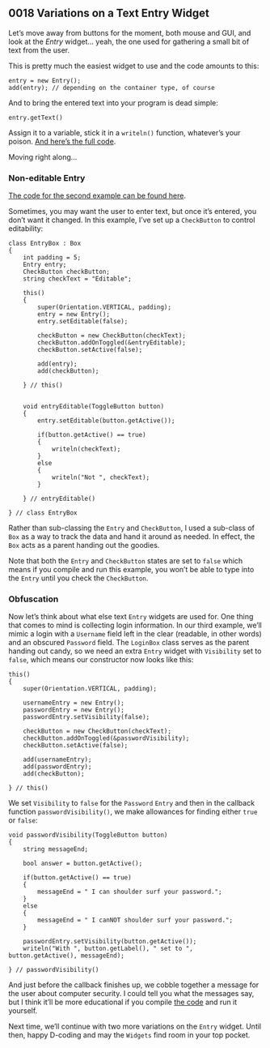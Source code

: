 ## 0018 Variations on a Text Entry Widget

Let’s move away from buttons for the moment, both mouse and GUI, and look at the *Entry* widget… yeah, the one used for gathering a small bit of text from the user.

This is pretty much the easiest widget to use and the code amounts to this:

	entry = new Entry();
	add(entry); // depending on the container type, of course

And to bring the entered text into your program is dead simple:

	entry.getText()

Assign it to a variable, stick it in a `writeln()` function, whatever’s your poison. [And here’s the full code](https://github.com/rontarrant/gtkDcoding/blob/master/006_text/text_006_01_entry.d).

Moving right along…

### Non-editable Entry

[The code for the second example can be found here](https://github.com/rontarrant/gtkDcoding/blob/master/006_text/text_006_02_no_edit_entry.d).

Sometimes, you may want the user to enter text, but once it’s entered, you don’t want it changed. In this example, I’ve set up a `CheckButton` to control editability:

	class EntryBox : Box
	{
		int padding = 5;
		Entry entry;
		CheckButton checkButton;
		string checkText = "Editable";
		
		this()
		{
			super(Orientation.VERTICAL, padding);
			entry = new Entry();
			entry.setEditable(false);
			
			checkButton = new CheckButton(checkText);
			checkButton.addOnToggled(&entryEditable);
			checkButton.setActive(false);
					
			add(entry);
			add(checkButton);
			
		} // this()
		
		
		void entryEditable(ToggleButton button)
		{
			entry.setEditable(button.getActive());
			
			if(button.getActive() == true)
			{
				writeln(checkText);
			}
			else
			{
				writeln("Not ", checkText);
			}
			
		} // entryEditable()
	
	} // class EntryBox

Rather than sub-classing the `Entry` and `CheckButton`, I used a sub-class of `Box` as a way to track the data and hand it around as needed. In effect, the `Box` acts as a parent handing out the goodies.

Note that both the `Entry` and `CheckButton` states are set to `false` which means if you compile and run this example, you won’t be able to type into the `Entry` until you check the `CheckButton`.

### Obfuscation

Now let’s think about what else text `Entry` widgets are used for. One thing that comes to mind is collecting login information. In our third example, we’ll mimic a login with a `Username` field left in the clear (readable, in other words) and an obscured `Password` field. The `LoginBox` class serves as the parent handing out candy, so we need an extra `Entry` widget with `Visibility` set to `false`, which means our constructor now looks like this:

	this()
	{
		super(Orientation.VERTICAL, padding);

		usernameEntry = new Entry();
		passwordEntry = new Entry();
		passwordEntry.setVisibility(false);
		
		checkButton = new CheckButton(checkText);
		checkButton.addOnToggled(&passwordVisibility);
		checkButton.setActive(false);
		
		add(usernameEntry);
		add(passwordEntry);
		add(checkButton);
		
	} // this()

We set `Visibility` to `false` for the `Password` `Entry` and then in the callback function `passwordVisibility()`, we make allowances for finding either `true` or `false`:

	void passwordVisibility(ToggleButton button)
	{
		string messageEnd;
		
		bool answer = button.getActive();
		
		if(button.getActive() == true)
		{
			messageEnd = " I can shoulder surf your password.";
		}
		else
		{
			messageEnd = " I canNOT shoulder surf your password.";
		}
		
		passwordEntry.setVisibility(button.getActive());
		writeln("With ", button.getLabel(), " set to ", button.getActive(), messageEnd);
		
	} // passwordVisibility()

And just before the callback finishes up, we cobble together a message for the user about computer security. I could tell you what the messages say, but I think it’ll be more educational if you compile [the code](https://github.com/rontarrant/gtkDcoding/blob/master/006_text/text_006_03_obfuscated_entry.d) and run it yourself.

Next time, we’ll continue with two more variations on the `Entry` widget. Until then, happy D-coding and may the `Widgets` find room in your top pocket.
